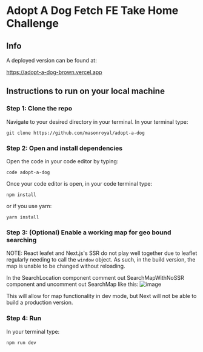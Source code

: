 # Adopt A Dog Fetch FE Take Home Challenge
## Info
A deployed version can be found at:

https://adopt-a-dog-brown.vercel.app

## Instructions to run on your local machine
### Step 1: Clone the repo
Navigate to your desired directory in your terminal.
In your terminal type:

`git clone https://github.com/masonroyal/adopt-a-dog`

### Step 2: Open and install dependencies
Open the code in your code editor by typing:

`code adopt-a-dog`

Once your code editor is open, in your code terminal type:

`npm install`

or if you use yarn:

`yarn install`


### Step 3: (Optional) Enable a working map for geo bound searching 
NOTE: React leafet and Next.js's SSR do not play well together due to leaflet regularly needing to call the `window` object. As such, in the build version, the map is unable to be changed without reloading.

In the SearchLocation component comment out SearchMapWithNoSSR component and uncomment out SearchMap like this: 
![image](https://github.com/masonroyal/adopt-a-dog/assets/90655588/5903bd08-58d1-48c1-a8f6-7a30f1675c86)

This will allow for map functionality in dev mode, but Next will not be able to build a production version.

### Step 4: Run
In your terminal type:

`npm run dev`
